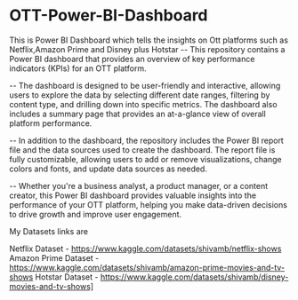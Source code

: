 # OTT-Power-BI-Dashboard
This is Power BI Dashboard which tells the insights on Ott platforms such as Netflix,Amazon Prime and Disney plus Hotstar
-- This repository contains a Power BI dashboard that provides an overview of key performance indicators (KPIs) for an OTT platform. 

-- The dashboard is designed to be user-friendly and interactive, allowing users to explore the data by selecting different date ranges, filtering by content type, and drilling down into specific metrics. The dashboard also includes a summary page that provides an at-a-glance view of overall platform performance.

-- In addition to the dashboard, the repository includes the Power BI report file and the data sources used to create the dashboard. The report file is fully customizable, allowing users to add or remove visualizations, change colors and fonts, and update data sources as needed.

-- Whether you're a business analyst, a product manager, or a content creator, this Power BI dashboard provides valuable insights into the performance of your OTT platform, helping you make data-driven decisions to drive growth and improve user engagement.

My Datasets links are

Netflix Dataset - https://www.kaggle.com/datasets/shivamb/netflix-shows
Amazon Prime Dataset - https://www.kaggle.com/datasets/shivamb/amazon-prime-movies-and-tv-shows
Hotstar Dataset - https://www.kaggle.com/datasets/shivamb/disney-movies-and-tv-shows]
